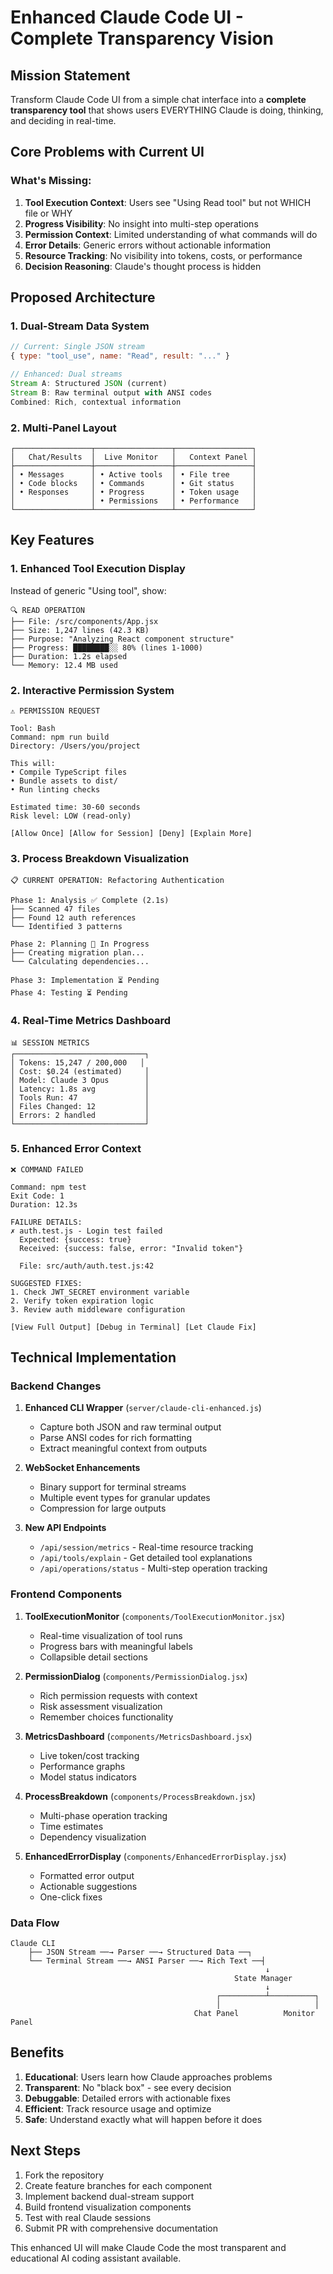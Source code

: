 # Enhanced Claude Code UI - Complete Transparency Vision

## Mission Statement
Transform Claude Code UI from a simple chat interface into a **complete transparency tool** that shows users EVERYTHING Claude is doing, thinking, and deciding in real-time.

## Core Problems with Current UI

### What's Missing:
1. **Tool Execution Context**: Users see "Using Read tool" but not WHICH file or WHY
2. **Progress Visibility**: No insight into multi-step operations
3. **Permission Context**: Limited understanding of what commands will do
4. **Error Details**: Generic errors without actionable information
5. **Resource Tracking**: No visibility into tokens, costs, or performance
6. **Decision Reasoning**: Claude's thought process is hidden

## Proposed Architecture

### 1. Dual-Stream Data System
```javascript
// Current: Single JSON stream
{ type: "tool_use", name: "Read", result: "..." }

// Enhanced: Dual streams
Stream A: Structured JSON (current)
Stream B: Raw terminal output with ANSI codes
Combined: Rich, contextual information
```

### 2. Multi-Panel Layout
```
┌─────────────────┬─────────────────┬─────────────────┐
│   Chat/Results  │  Live Monitor   │   Context Panel │
├─────────────────┼─────────────────┼─────────────────┤
│ • Messages      │ • Active tools  │ • File tree     │
│ • Code blocks   │ • Commands      │ • Git status    │
│ • Responses     │ • Progress      │ • Token usage   │
│                 │ • Permissions   │ • Performance   │
└─────────────────┴─────────────────┴─────────────────┘
```

## Key Features

### 1. Enhanced Tool Execution Display
Instead of generic "Using tool", show:
```
🔍 READ OPERATION
├── File: /src/components/App.jsx
├── Size: 1,247 lines (42.3 KB)
├── Purpose: "Analyzing React component structure"
├── Progress: ████████░░ 80% (lines 1-1000)
├── Duration: 1.2s elapsed
└── Memory: 12.4 MB used
```

### 2. Interactive Permission System
```
⚠️ PERMISSION REQUEST

Tool: Bash
Command: npm run build
Directory: /Users/you/project

This will:
• Compile TypeScript files
• Bundle assets to dist/
• Run linting checks

Estimated time: 30-60 seconds
Risk level: LOW (read-only)

[Allow Once] [Allow for Session] [Deny] [Explain More]
```

### 3. Process Breakdown Visualization
```
📋 CURRENT OPERATION: Refactoring Authentication

Phase 1: Analysis ✅ Complete (2.1s)
├── Scanned 47 files
├── Found 12 auth references
└── Identified 3 patterns

Phase 2: Planning 🔄 In Progress
├── Creating migration plan...
└── Calculating dependencies...

Phase 3: Implementation ⏳ Pending
Phase 4: Testing ⏳ Pending
```

### 4. Real-Time Metrics Dashboard
```
📊 SESSION METRICS
┌─────────────────────────────┐
│ Tokens: 15,247 / 200,000   │
│ Cost: $0.24 (estimated)     │
│ Model: Claude 3 Opus        │
│ Latency: 1.8s avg           │
│ Tools Run: 47               │
│ Files Changed: 12           │
│ Errors: 2 handled           │
└─────────────────────────────┘
```

### 5. Enhanced Error Context
```
❌ COMMAND FAILED

Command: npm test
Exit Code: 1
Duration: 12.3s

FAILURE DETAILS:
✗ auth.test.js - Login test failed
  Expected: {success: true}
  Received: {success: false, error: "Invalid token"}
  
  File: src/auth/auth.test.js:42
  
SUGGESTED FIXES:
1. Check JWT_SECRET environment variable
2. Verify token expiration logic
3. Review auth middleware configuration

[View Full Output] [Debug in Terminal] [Let Claude Fix]
```

## Technical Implementation

### Backend Changes

1. **Enhanced CLI Wrapper** (`server/claude-cli-enhanced.js`)
   - Capture both JSON and raw terminal output
   - Parse ANSI codes for rich formatting
   - Extract meaningful context from outputs

2. **WebSocket Enhancements**
   - Binary support for terminal streams
   - Multiple event types for granular updates
   - Compression for large outputs

3. **New API Endpoints**
   - `/api/session/metrics` - Real-time resource tracking
   - `/api/tools/explain` - Get detailed tool explanations
   - `/api/operations/status` - Multi-step operation tracking

### Frontend Components

1. **ToolExecutionMonitor** (`components/ToolExecutionMonitor.jsx`)
   - Real-time visualization of tool runs
   - Progress bars with meaningful labels
   - Collapsible detail sections

2. **PermissionDialog** (`components/PermissionDialog.jsx`)
   - Rich permission requests with context
   - Risk assessment visualization
   - Remember choices functionality

3. **MetricsDashboard** (`components/MetricsDashboard.jsx`)
   - Live token/cost tracking
   - Performance graphs
   - Model status indicators

4. **ProcessBreakdown** (`components/ProcessBreakdown.jsx`)
   - Multi-phase operation tracking
   - Time estimates
   - Dependency visualization

5. **EnhancedErrorDisplay** (`components/EnhancedErrorDisplay.jsx`)
   - Formatted error output
   - Actionable suggestions
   - One-click fixes

### Data Flow

```
Claude CLI
    ├── JSON Stream ──→ Parser ──→ Structured Data ──┐
    └── Terminal Stream ──→ ANSI Parser ──→ Rich Text ──┤
                                                         ↓
                                                  State Manager
                                                         ↓
                                              ┌──────────┴──────────┐
                                              │                     │
                                         Chat Panel          Monitor Panel
```

## Benefits

1. **Educational**: Users learn how Claude approaches problems
2. **Transparent**: No "black box" - see every decision
3. **Debuggable**: Detailed errors with actionable fixes
4. **Efficient**: Track resource usage and optimize
5. **Safe**: Understand exactly what will happen before it does

## Next Steps

1. Fork the repository
2. Create feature branches for each component
3. Implement backend dual-stream support
4. Build frontend visualization components
5. Test with real Claude sessions
6. Submit PR with comprehensive documentation

This enhanced UI will make Claude Code the most transparent and educational AI coding assistant available.